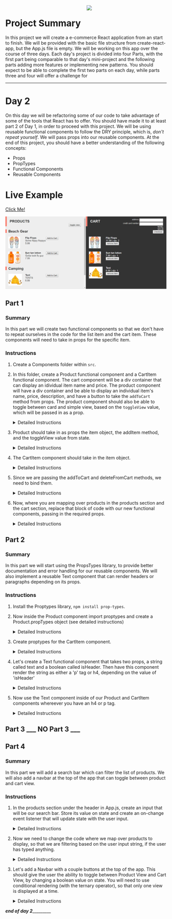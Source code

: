 <img src="https://s3.amazonaws.com/devmountain/readme-logo.png" width="250" align="right">

# Project Summary

In this project we will create a e-commerce React application from an start to finish. We will be provided with the basic file structure from create-react-app, but the App.js file is empty. We will be working on this app over the course of three days. Each day's project is divided into four Parts, with the first part being comparable to that day's mini-project and the following parts adding more features or implementing new patterns. You should expect to be able to complete the first two parts on each day, while parts three and four will offer a challenge for 

<hr>

# Day 2

On this day we will be refactoring some of our code to take advantage of some of the tools that React has to offer. You should have made it to at least part 2 of Day 1, in order to proceed with this project. We will be using reusable functional components to follow the DRY principle, which is, <em>don't repeat yourself</em>. We will pass props into our reusable components. At the end of this project, you should have a better understanding of the following concepts:

* Props
* PropTypes
* Functional Components
* Reusable Components

# Live Example

<a href="#">Click Me!</a>

<img src="./src/img/screenshot.png"/>

## Part 1

### Summary

In this part we will create two functional components so that we don't have to repeat ourselves in the code for the list item and the cart item. These components will need to take in props for the specific item. 

### Instructions

1. Create a Components folder within `src`.
    
2. In this folder, create a Product functional component and a CartItem functional component. The cart component will be a div container that can display an idividual item name and price. The product component will have a div container and be able to display an individual item's name, price, description, and have a button to take the `addToCart` method from props. The product component should also be able to toggle between card and simple view, based on the `toggleView` value, which will be passed in as a prop.
    <details>
    <summary> Detailed Instructions </summary>
    <br />
    Cart Item Component

    ```js
    import React from 'react';

    function CartItem (props) {
        const { item } = props;
        return (
            <div>
                <h4>{item.name}</h4>
                <p>{item.price}</p>
            </div>
        );

    }
    export default CartItem;
    ```

    Product Component

    ```js
    import React from "react";

    function Product (props) {
      const { item, toggleView } = props;
      return toggleView ? (
        <div>
          <h4>{item.name}</h4>
          <p>{item.price}</p>
          <button onClick={() => props.addItem(item)}>Add to Cart</button>
        </div>
      ) : (
        <div>
          <img src={item.imageUrl} alt="the item" />
          <h4>{item.name}</h4>
          <p>{item.description}</p>
          <p>{item.price}</p>
          <button onClick={() => props.addItem(item)}>Add to Cart</button>
        </div>
      );
    }

    export default Product;
    ```

    </details>
3. Product should take in as props the item object, the addItem method, and the toggleView value from state.
    <details>
    <summary> Detailed Instructions </summary>
    <br />
    ```js
    <Product item={item} addToCart={this.addToCart} toggleView={this.state.toggleView}/>
    ```
    </details>
4. The CartItem component should take in the item object. 
    <details>
    <summary> Detailed Instructions </summary>
    <br />
    ```js
    <CartItem item={item}/>
    ```
    </details>
5. Since we are passing the addToCart and deleteFromCart methods, we need to bind them.
    <details>
    <summary> Detailed Instructions </summary>
    <br />
    In the constructor function 

    ```js
    this.addToCart = this.addToCart.bind(this);
    this.deleteFromCart = this.deleteFromCart.bind(this);
    ```

    </details>
6. Now, where you are mapping over products in the products section and the cart section, replace that block of code with our new functional components, passing in the required props.
    <details>
    <summary> Detailed Instructions </summary>
    <br />
    Product section being updated to use our Product component.

    ```js
    {this.state.beachGear.map(item=>(
      <Product item={item} addToCart={this.addToCart} toggleView={this.state.toggleView}/>
    ))}
    ```
    Cart section using CartItem component

    ```js
    {this.state.cart.map(item => (
      <CartItem item={item} deleteFromCart={this.deleteFromCart}>
    ))}
    ```

    </details>


## Part 2 

### Summary

In this part we will start using the PropsTypes library, to provide better documentation and error handling for our reusable components. We will also implement a reusable Text component that can render headers or paragraphs depending on its props. 

### Instructions

1. Install the Proptypes library, `npm install prop-types`.

2. Now inside the Product component import proptypes and create a Product.propTypes object (see detailed instructions)
    <details><summary> Detailed Instructions </summary> 
    Import propTypes

    ```js
    import propTypes from 'prop-types';
    ```

    Create proptypes object for this component

    ```js
    Product.propTypes = {
      item: propTypes.shape({
        name: propTypes.string.isRequired,
        price: propTypes.number.isRequired,
        id: propTYpes.number.isRequired,
        description: propTypes.string.isRequired,
        quantity: propTypes.number.isRequired,
        imageUrl: propTypes.string.isRequired
      }),
      addItem: propTypes.func.isRequired,
      toggleView: propTypes.bool.isRequired
    }
    ```
    </details>

3. Create proptypes for the CartItem component.

    <details><summary> Detailed Instructions </summary>
    ```js
    import propTypes from 'prop-types';
    ```

    Create proptypes object for this component

    ```js
    CartItem.propTypes = {
      item: propTypes.shape({
          name: propTypes.string.isRequired,
          price: propTypes.number.isRequired,
          id: propTypes.number.isRequired,
          description: propTypes.string.isRequired,
          quantity: propTypes.number.isRequired,
          imageUrl: propTypes.string.isRequired
      }),
      deleteFromCart: propTypes.func.isRequired
    }
    ```
    </details>

4. Let's create a Text functional component that takes two props, a string called text and a boolean called isHeader. Then have this component render the string as either a 'p' tag or h4, depending on the value of 'isHeader'

    <details><summary> Detailed Instructions </summary>
    Text component

    ```js
    import React from "react";
    import propTypes from 'prop-types';

    export default function Text(props) {
      const { text, isHeader } = props;
      return isHeader ? <h4>{text}</h4> : <p>{text}</p>;
    }
    ```

    Proptypes object

    ```js
    Text.propTypes = {
      text: propTypes.string.isRequired,
      isHeader: propTypes.bool.isRequired
    }
    ```
    </details>

5. Now use the Text component inside of our Product and CartItem components whereever you have an h4 or p tag.

    <details><summary> Detailed Instructions </summary>
    Import the component

    ```js
    import Text from './Text';
    ```

    Use the Text component to replace any `p` or `h4` tags.

    ```js
    // replace: <h4>{item.name}</h4> with the following
    <Text text={item.name} isHeader={true}/>
    // for paragraph tags, 
    <Text text={item.description} isHeader={false}/>
    ```
    </details>

## Part 3 ___ NO Part 3 ___

## Part 4 

### Summary

In this part we will add a search bar which can filter the list of products. We will also add a navbar at the top of the app that can toggle between product and cart view. 

### Instructions

1. In the products section under the header in App.js, create an input that will be our search bar. Store its value on state and create an on-change event listener that will update state with the user input. 

    <details><summary> Detailed Instructions </summary>

    Create input for user to enter search criterion. For it's onChange function, simply update the `searchInput` value on state to reflect the user input.

    ```js
    <input type="text" 
          value={this.state.searchInput} 
          onChange={ evt=>this.setState({searchInput: evt.target.value}) }
    />
    ```
    </details>

2. Now we need to change the code where we map over products to display, so that we are filtering based on the user input string, if the user has typed anything. 

    <details><summary> Detailed Instructions </summary>

    For each of our product categories, we need to add a conditional to check if the name of the item contains the user's search input. Use the String prototype method `toLowerCase`, to make our search case insensitive.

    ```js
    {this.state.beachGear.map(item=>{
      if (item.name.toLowerCase().includes(this.state.searchInput.toLowerCase()))
      return <Product item={item} addToCart={this.addToCart} toggleView={this.state.toggleView} />
    })}
    ```
    </details>

3. Let's add a Navbar with a couple buttons at the top of the app. This should give the user the ability to toggle between Product View and Cart View, by changing a boolean value on state. You will need to use conditional rendering (with the ternary operator), so that only one view is displayed at a time. 

    <details><summary> Detailed Instructions </summary>

    Create a navbar with two spans, for the products and cart view

    ```js
    <nav className="nav">
      <span> products </span> | 
      <span> cart </span>
    </nav>
    ```

    These spans should set a value on state, which we can check to see which view should be displayed. 

    ```js
    <span onClick={_=>this.setState({display: "products"})}> products </span> |
    <span onClick={_=>this.setState({display: "cart"})}> cart </span>
    ```

    Now we will use conditional rendering to view the products or cart page, depending on the value of `this.state.display`

    ```js
    render() {
      return (
        <div>
          <nav className="nav">
          // ...
          </nav>
          {
            this.state.display === "products" ? (
              <section className="products">
              // ... 
              </section>
            ) : (
              <section className="cart">
              // ...
              </section>
            )
          }
        </div>
      )
    }
    ```
    </details>

___________________________end of day 2____________________________________

